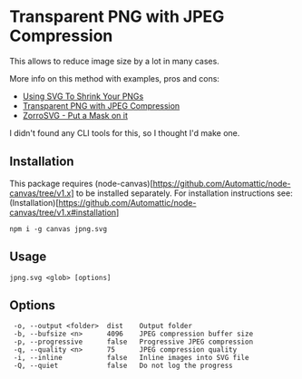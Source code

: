 # Transparent PNG with JPEG Compression

This allows to reduce image size by a lot in many cases.

More info on this method with examples, pros and cons:

- [Using SVG To Shrink Your PNGs](http://peterhrynkow.com/how-to-compress-a-png-like-a-jpeg/)
- [Transparent PNG with JPEG Compression](https://codepen.io/shshaw/full/IDbqC)
- [ZorroSVG - Put a Mask on it](http://quasimondo.com/ZorroSVG/)

I didn't found any CLI tools for this, so I thought I'd make one.

## Installation

This package requires (node-canvas)[https://github.com/Automattic/node-canvas/tree/v1.x] to be installed separately.
For installation instructions see: (Installation)[https://github.com/Automattic/node-canvas/tree/v1.x#installation]

```
npm i -g canvas jpng.svg
```

## Usage

```
jpng.svg <glob> [options]
```

## Options

```
 -o, --output <folder>  dist    Output folder
 -b, --bufsize <n>      4096    JPEG compression buffer size
 -p, --progressive      false   Progressive JPEG compression
 -q, --quality <n>      75      JPEG compression quality
 -i, --inline           false   Inline images into SVG file
 -Q, --quiet            false   Do not log the progress
```
